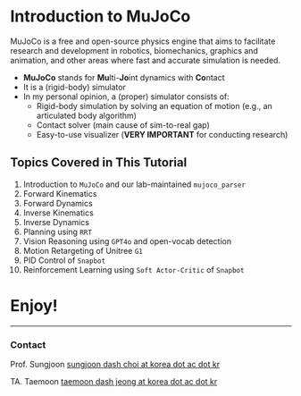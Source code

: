 # Introduction to MuJoCo

MuJoCo is a free and open-source physics engine that aims to facilitate research and development in robotics, biomechanics, graphics and animation, and other areas where fast and accurate simulation is needed.

- **MuJoCo** stands for **Mu**lti-**Jo**int dynamics with **Co**ntact
- It is a (rigid-body) simulator
- In my personal opinion, a (proper) simulator consists of:
    - Rigid-body simulation by solving an equation of motion (e.g., an articulated body algorithm)
    - Contact solver (main cause of sim-to-real gap)
    - Easy-to-use visualizer (**VERY IMPORTANT** for conducting research)

## Topics Covered in This Tutorial

1. Introduction to `MuJoCo` and our lab-maintained `mujoco_parser`
2. Forward Kinematics
3. Forward Dynamics
4. Inverse Kinematics
5. Inverse Dynamics
6. Planning using `RRT`
7. Vision Reasoning using `GPT4o` and open-vocab detection
8. Motion Retargeting of Unitree `G1`
9. PID Control of `Snapbot`
10. Reinforcement Learning using `Soft Actor-Critic` of `Snapbot`

# Enjoy!

---

### Contact
Prof. Sungjoon [sungjoon dash choi at korea dot ac dot kr](mailto:sungjoon-choi@korea.ac.kr)

TA. Taemoon [taemoon dash jeong at korea dot ac dot kr](mailto:taemoon-jeong@korea.ac.kr)
